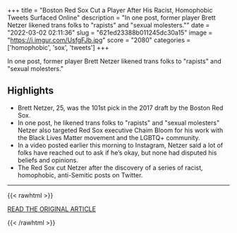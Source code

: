 +++
title = "Boston Red Sox Cut a Player After His Racist, Homophobic Tweets Surfaced Online"
description = "In one post, former player Brett Netzer likened trans folks to \"rapists\" and \"sexual molesters.\""
date = "2022-03-02 02:11:36"
slug = "621ed23388b011245dc30a15"
image = "https://i.imgur.com/UsfgFJb.jpg"
score = "2080"
categories = ['homophobic', 'sox', 'tweets']
+++

In one post, former player Brett Netzer likened trans folks to \"rapists\" and \"sexual molesters.\"

## Highlights

- Brett Netzer, 25, was the 101st pick in the 2017 draft by the Boston Red Sox.
- In one post, he likened trans folks to "rapists" and "sexual molesters" Netzer also targeted Red Sox executive Chaim Bloom for his work with the Black Lives Matter movement and the LGBTQ+ community.
- In a video posted earlier this morning to Instagram, Netzer said a lot of folks have reached out to ask if he’s okay, but none had disputed his beliefs and opinions.
- The Red Sox cut Netzer after the discovery of a series of racist, homophobic, anti-Semitic posts on Twitter.

---

{{< rawhtml >}}
  <p class="article-category">
    <a target="_blank" href="https://www.out.com/sports/2022/3/01/red-sox-cut-minor-league-player-brett-netzer-racist-homophobic-tweets-resurfaced">READ THE ORIGINAL ARTICLE</a>
  </p>
{{< /rawhtml >}}
